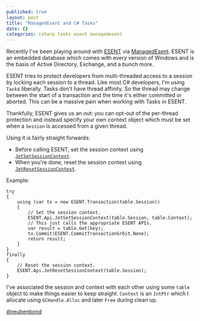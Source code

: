 ```yaml
---
published: true
layout: post
title: "ManagedEsent and C# Tasks"
date: {}
categories: csharp tasks esent managedesent
---
```




Recently I've been playing around with [ESENT](https://en.wikipedia.org/wiki/Extensible_Storage_Engine) via [ManagedEsent](https://managedesent.codeplex.com/).
ESENT is an embedded database which comes with every version of Windows and is the basis of Active Directory, Exchange, and a bunch more.

ESENT tries to protect developers from multi-threaded access to a session by locking each session to a thread. Like most C# developers, I'm using `Task`s liberally. Tasks don't have thread affinity. So the thread may change between the start of a transaction and the time it's either committed or aborted. This can be a massive pain when working with Tasks in ESENT.

Thankfully, ESENT gives us an out: you can opt-out of the per-thread protection and instead specify your own context object which must be set when a `Session` is accessed from a given thread.

Using it is fairly straight forwards:

* Before calling ESENT, set the session context using [`JetSetSessionContext`](https://msdn.microsoft.com/en-us/library/microsoft.isam.esent.interop.api.jetsetsessioncontext.aspx).
* When you're done, reset the session context using [`JetResetSessionContext`](https://msdn.microsoft.com/en-us/library/microsoft.isam.esent.interop.api.jetresetsessioncontext.aspx).

Example:
```
try
{
    using (var tx = new ESENT.Transaction(table.Session))
    {
        // Set the session context.
        ESENT.Api.JetSetSessionContext(table.Session, table.Context);
        // This just calls the appropriate ESENT APIs.
        var result = table.Get(key);
        tx.Commit(ESENT.CommitTransactionGrbit.None);
        return result;
    }
}
finally
{
    // Reset the session context.
    ESENT.Api.JetResetSessionContext(table.Session);
}
```

I've associated the session and context with each other using some `table` object to make things easier to keep straight.
`Context` is an `IntPtr` which I allocate using `GCHandle.Alloc` and later `Free` during clean up.

[@reubenbond](https://twitter.com/reubenbond)
